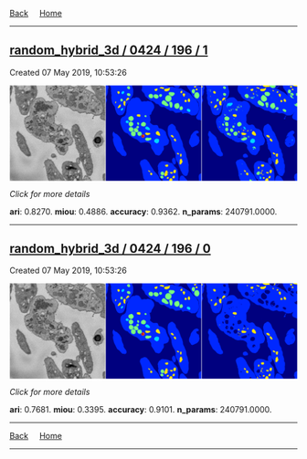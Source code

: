 
[Back](..)&nbsp;&nbsp;&nbsp;&nbsp;&nbsp;[Home](https://leapmanlab.github.io/snapshots)

---

<div class="summary"><a href="1"><h2>random_hybrid_3d / 0424 / 196 / 1</h2></a><p>Created 07 May 2019, 10:53:26
</p><a href="1"><img src="1/media/summary.png" align="center"></a><p>
<i>Click for more details</i>
</p></div>

**ari**: 0.8270. **miou**: 0.4886. **accuracy**: 0.9362. **n_params**: 240791.0000. 

---

<div class="summary"><a href="0"><h2>random_hybrid_3d / 0424 / 196 / 0</h2></a><p>Created 07 May 2019, 10:53:26
</p><a href="0"><img src="0/media/summary.png" align="center"></a><p>
<i>Click for more details</i>
</p></div>

**ari**: 0.7681. **miou**: 0.3395. **accuracy**: 0.9101. **n_params**: 240791.0000. 

---

[Back](..)&nbsp;&nbsp;&nbsp;&nbsp;&nbsp;[Home](https://leapmanlab.github.io/snapshots)

---